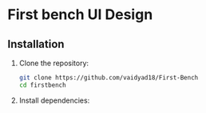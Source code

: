 # First bench UI Design

## Installation

1. Clone the repository:

   ```bash
   git clone https://github.com/vaidyad18/First-Bench
   cd firstbench

2. Install dependencies:
